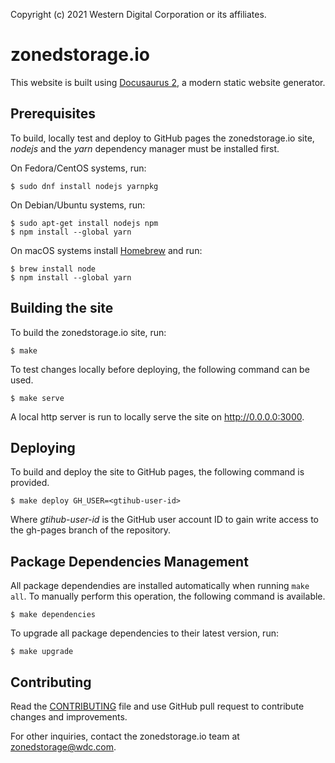 Copyright (c) 2021 Western Digital Corporation or its affiliates.

# zonedstorage.io

This website is built using [Docusaurus 2](https://docusaurus.io/), a modern
static website generator.

## Prerequisites

To build, locally test and deploy to GitHub pages the zonedstorage.io site,
*nodejs* and the *yarn* dependency manager must be installed first.

On Fedora/CentOS systems, run:

```
$ sudo dnf install nodejs yarnpkg
```

On Debian/Ubuntu systems, run:

```
$ sudo apt-get install nodejs npm
$ npm install --global yarn
```

On macOS systems install [Homebrew](https://brew.sh/) and run:

```
$ brew install node
$ npm install --global yarn
```

## Building the site

To build the zonedstorage.io site, run:

```
$ make
```

To test changes locally before deploying, the following command can be used.

```
$ make serve
```

A local http server is run to locally serve the site on http://0.0.0.0:3000.

## Deploying

To build and deploy the site to GitHub pages, the following command is provided.

```
$ make deploy GH_USER=<gtihub-user-id>
```

Where *gtihub-user-id* is the GitHub user account ID to gain write access to
the gh-pages branch of the repository.

## Package Dependencies Management

All package dependendies are installed automatically when running `make all`.
To manually perform this operation, the following command is available.

```
$ make dependencies
```

To upgrade all package dependencies to their latest version, run:

```
$ make upgrade
```

## Contributing

Read the [CONTRIBUTING](CONTRIBUTING) file and use GitHub pull request to
contribute changes and improvements.

For other inquiries, contact the zonedstorage.io team at zonedstorage@wdc.com.

